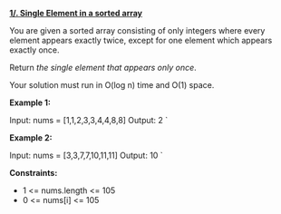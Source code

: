 [**1/. Single Element in a sorted array**](https://leetcode.com/problems/single-element-in-a-sorted-array)

You are given a sorted array consisting of only integers where every element appears exactly twice, except for one element which appears exactly once.

Return *the single element that appears only once*.

Your solution must run in O(log n) time and O(1) space.

**Example 1:**

Input: nums = [1,1,2,3,3,4,4,8,8] Output: 2 `

**Example 2:**

Input: nums = [3,3,7,7,10,11,11] Output: 10 `

**Constraints:**

- 1 <= nums.length <= 105
- 0 <= nums\[i\] <= 105
